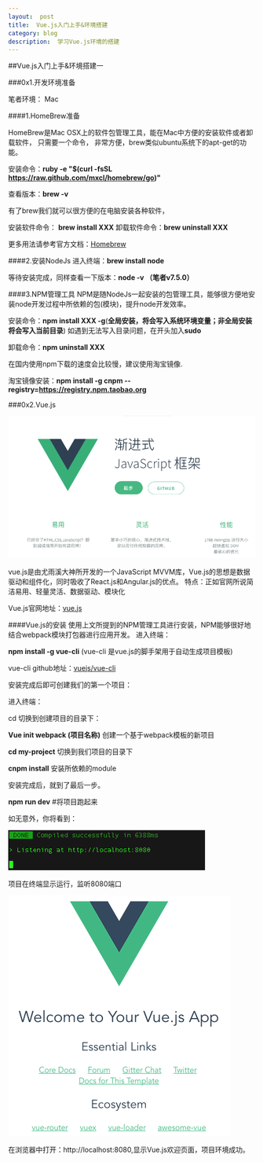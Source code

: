 ```yaml
---
layout:  post
title:  Vue.js入门上手&环境搭建
category: blog
description:  学习Vue.js环境的搭建
---
```


##Vue.js入门上手&环境搭建一

###0x1.开发环境准备

笔者环境： Mac

####1.HomeBrew准备

  HomeBrew是Mac OSX上的软件包管理工具，能在Mac中方便的安装软件或者卸载软件， 只需要一个命令， 非常方便，brew类似ubuntu系统下的apt-get的功能。

安装命令：**ruby -e "$(curl -fsSL https://raw.github.com/mxcl/homebrew/go)"**

查看版本：**brew -v**

有了brew我们就可以很方便的在电脑安装各种软件，

安装软件命令： **brew install XXX**      卸载软件命令：**brew uninstall XXX**

更多用法请参考官方文档：[Homebrew](https://brew.sh)

####2.安装NodeJs
进入终端：**brew install node**

等待安装完成，同样查看一下版本：**node -v  （笔者v7.5.0）**

####3.NPM管理工具
  NPM是随NodeJs一起安装的包管理工具，能够很方便地安装node开发过程中所依赖的包(模块)，提升node开发效率。

安装命令：**npm install XXX  -g**(**全局安装，将会写入系统环境变量；非全局安装将会写入当前目录**)  如遇到无法写入目录问题，在开头加入**sudo**

 卸载命令：**npm uninstall XXX**

在国内使用npm下载的速度会比较慢，建议使用淘宝镜像.

淘宝镜像安装：**npm install -g cnpm --registry=https://registry.npm.taobao.org**

###0x2.Vue.js

![vue.js](./images/vuejs/vuejs.png)

  vue.js是由尤雨溪大神所开发的一个JavaScript MVVM库，Vue.js的思想是数据驱动和组件化，同时吸收了React.js和Angular.js的优点。
  特点：正如官网所说简洁易用、轻量灵活、数据驱动、模块化

Vue.js官网地址：[vue.js](https://cn.vuejs.org)

####Vue.js的安装
  使用上文所提到的NPM管理工具进行安装，NPM能够很好地结合webpack模块打包器进行应用开发。
  进入终端：

  **npm install  -g vue-cli**  (vue-cli 是vue.js的脚手架用于自动生成项目模板)

vue-cli github地址：[vuejs/vue-cli](https://github.com/vuejs/vue-cli)

安装完成后即可创建我们的第一个项目：

进入终端：

cd 切换到创建项目的目录下：

**Vue init webpack <my-project>(项目名称)**   创建一个基于webpack模板的新项目

**cd my-project**  切换到我们项目的目录下

**cnpm install** 安装所依赖的module

安装完成后，就到了最后一步。

**npm run dev**   #将项目跑起来

如无意外，你将看到：

![终端](./images/vuejs/terminal.png)

项目在终端显示运行，监听8080端口

![welcome](./images/vuejs/welcome.png)

在浏览器中打开：http://localhost:8080,显示Vue.js欢迎页面，项目环境成功。
